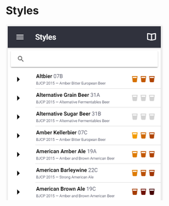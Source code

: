 # Styles

![Multiple style guidelines from BJCP, Brewers Association, Norbrygg, SHBF](.gitbook/assets/image%20%2840%29.png)


